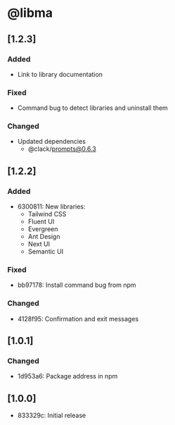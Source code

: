 # @libma

## [1.2.3]

### Added

- Link to library documentation

### Fixed

- Command bug to detect libraries and uninstall them

### Changed

- Updated dependencies
   - @clack/prompts@0.6.3

## [1.2.2]

### Added

- 6300811: New libraries: 
   - Tailwind CSS
   - Fluent UI
   - Evergreen
   - Ant Design
   - Next UI
   - Semantic UI

### Fixed

- bb97178: Install command bug from npm

### Changed

- 4128f95: Confirmation and exit messages

## [1.0.1]

### Changed

- 1d953a6: Package address in npm

## [1.0.0]

- 833329c: Initial release
